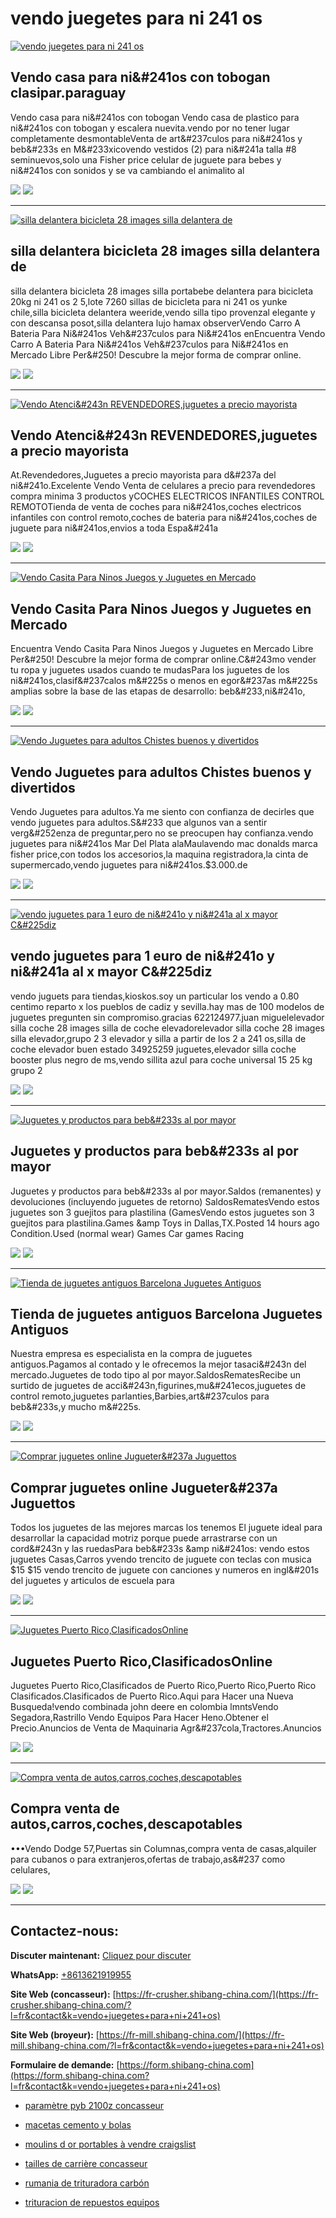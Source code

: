 # vendo juegetes para ni 241 os

<a href="https://swt.shibang-china.com/?l=fr&img&k=vendo+juegetes+para+ni+241+os" target="_blank">![vendo juegetes para ni 241 os](http://static.shibang-china.com/all-800x300/168.jpg)</a>

## Vendo casa para ni&#241os con tobogan clasipar.paraguay
Vendo casa para ni&#241os con tobogan Vendo casa de plastico para ni&#241os con tobogan y escalera nuevita.vendo por no tener lugar completamente desmontableVenta de art&#237culos para ni&#241os y beb&#233s en M&#233xicovendo vestidos (2) para ni&#241a talla #8 seminuevos,solo una Fisher price celular de juguete para bebes y ni&#241os con sonidos y se va cambiando el animalito al


<a href="https://whatsapp.shibangsoft.com/WhatsApp.php" target="_blank" title="WhatsApp">![](http://static.shibang-china.com/icon/whatsapp.png)</a> <a href="https://swt.shibang-china.com/?l=fr&icon&k=vendo+juegetes+para+ni+241+os" target="_blank">![](http://static.shibang-china.com/icon/chat-fr.png)</a>

---

<a href="https://swt.shibang-china.com/?l=fr&img&k=vendo+juegetes+para+ni+241+os" target="_blank">![silla delantera bicicleta 28 images silla delantera de](http://static.shibang-china.com/all-800x300/544.jpg)</a>

## silla delantera bicicleta 28 images silla delantera de
silla delantera bicicleta 28 images silla portabebe delantera para bicicleta 20kg ni 241 os 2 5,lote 7260 sillas de bicicleta para ni 241 os yunke chile,silla bicicleta delantera weeride,vendo silla tipo provenzal elegante y con descansa posot,silla delantera lujo hamax observerVendo Carro A Bateria Para Ni&#241os Veh&#237culos para Ni&#241os enEncuentra Vendo Carro A Bateria Para Ni&#241os Veh&#237culos para Ni&#241os en Mercado Libre Per&#250! Descubre la mejor forma de comprar online.


<a href="https://whatsapp.shibangsoft.com/WhatsApp.php" target="_blank" title="WhatsApp">![](http://static.shibang-china.com/icon/whatsapp.png)</a> <a href="https://swt.shibang-china.com/?l=fr&icon&k=vendo+juegetes+para+ni+241+os" target="_blank">![](http://static.shibang-china.com/icon/chat-fr.png)</a>

---

<a href="https://swt.shibang-china.com/?l=fr&img&k=vendo+juegetes+para+ni+241+os" target="_blank">![Vendo Atenci&#243n REVENDEDORES,juguetes a precio mayorista](http://static.shibang-china.com/all-800x300/599.jpg)</a>

## Vendo Atenci&#243n REVENDEDORES,juguetes a precio mayorista
At.Revendedores,Juguetes a precio mayorista para d&#237a del ni&#241o.Excelente Vendo Venta de celulares a precio para revendedores compra minima 3 productos yCOCHES ELECTRICOS INFANTILES CONTROL REMOTOTienda de venta de coches para ni&#241os,coches electricos infantiles con control remoto,coches de bateria para ni&#241os,coches de juguete para ni&#241os,envios a toda Espa&#241a


<a href="https://whatsapp.shibangsoft.com/WhatsApp.php" target="_blank" title="WhatsApp">![](http://static.shibang-china.com/icon/whatsapp.png)</a> <a href="https://swt.shibang-china.com/?l=fr&icon&k=vendo+juegetes+para+ni+241+os" target="_blank">![](http://static.shibang-china.com/icon/chat-fr.png)</a>

---

<a href="https://swt.shibang-china.com/?l=fr&img&k=vendo+juegetes+para+ni+241+os" target="_blank">![Vendo Casita Para Ninos Juegos y Juguetes en Mercado](http://static.shibang-china.com/all-800x300/114.jpg)</a>

## Vendo Casita Para Ninos Juegos y Juguetes en Mercado
Encuentra Vendo Casita Para Ninos Juegos y Juguetes en Mercado Libre Per&#250! Descubre la mejor forma de comprar online.C&#243mo vender tu ropa y juguetes usados cuando te mudasPara los juguetes de los ni&#241os,clasif&#237calos m&#225s o menos en egor&#237as m&#225s amplias sobre la base de las etapas de desarrollo: beb&#233,ni&#241o,


<a href="https://whatsapp.shibangsoft.com/WhatsApp.php" target="_blank" title="WhatsApp">![](http://static.shibang-china.com/icon/whatsapp.png)</a> <a href="https://swt.shibang-china.com/?l=fr&icon&k=vendo+juegetes+para+ni+241+os" target="_blank">![](http://static.shibang-china.com/icon/chat-fr.png)</a>

---

<a href="https://swt.shibang-china.com/?l=fr&img&k=vendo+juegetes+para+ni+241+os" target="_blank">![Vendo Juguetes para adultos Chistes buenos y divertidos](http://static.shibang-china.com/all-800x300/150.jpg)</a>

## Vendo Juguetes para adultos Chistes buenos y divertidos
Vendo Juguetes para adultos.Ya me siento con confianza de decirles que vendo juguetes para adultos.S&#233 que algunos van a sentir verg&#252enza de preguntar,pero no se preocupen hay confianza.vendo juguetes para ni&#241os Mar Del Plata alaMaulavendo mac donalds marca fisher price,con todos los accesorios,la maquina registradora,la cinta de supermercado,vendo juguetes para ni&#241os.$3.000.de


<a href="https://whatsapp.shibangsoft.com/WhatsApp.php" target="_blank" title="WhatsApp">![](http://static.shibang-china.com/icon/whatsapp.png)</a> <a href="https://swt.shibang-china.com/?l=fr&icon&k=vendo+juegetes+para+ni+241+os" target="_blank">![](http://static.shibang-china.com/icon/chat-fr.png)</a>

---

<a href="https://swt.shibang-china.com/?l=fr&img&k=vendo+juegetes+para+ni+241+os" target="_blank">![vendo juguetes para 1 euro de ni&#241o y ni&#241a al x mayor C&#225diz](http://static.shibang-china.com/all-800x300/1359.jpg)</a>

## vendo juguetes para 1 euro de ni&#241o y ni&#241a al x mayor C&#225diz
vendo juguets para tiendas,kioskos.soy un particular los vendo a 0.80 centimo reparto x los pueblos de cadiz y sevilla.hay mas de 100 modelos de juguetes pregunten sin compromiso.gracias 622124977.juan miguelelevador silla coche 28 images silla de coche elevadorelevador silla coche 28 images silla elevador,grupo 2 3 elevador y silla a partir de los 2 a 241 os,silla de coche elevador buen estado 34925259 juguetes,elevador silla coche booster plus negro de ms,vendo sillita azul para coche universal 15 25 kg grupo 2


<a href="https://whatsapp.shibangsoft.com/WhatsApp.php" target="_blank" title="WhatsApp">![](http://static.shibang-china.com/icon/whatsapp.png)</a> <a href="https://swt.shibang-china.com/?l=fr&icon&k=vendo+juegetes+para+ni+241+os" target="_blank">![](http://static.shibang-china.com/icon/chat-fr.png)</a>

---

<a href="https://swt.shibang-china.com/?l=fr&img&k=vendo+juegetes+para+ni+241+os" target="_blank">![Juguetes y productos para beb&#233s al por mayor](http://static.shibang-china.com/all-800x300/1100.jpg)</a>

## Juguetes y productos para beb&#233s al por mayor
Juguetes y productos para beb&#233s al por mayor.Saldos (remanentes) y devoluciones (incluyendo juguetes de retorno) SaldosRematesVendo estos juguetes son 3 guejitos para plastilina (GamesVendo estos juguetes son 3 guejitos para plastilina.Games &amp Toys in Dallas,TX.Posted 14 hours ago Condition.Used (normal wear) Games Car games Racing


<a href="https://whatsapp.shibangsoft.com/WhatsApp.php" target="_blank" title="WhatsApp">![](http://static.shibang-china.com/icon/whatsapp.png)</a> <a href="https://swt.shibang-china.com/?l=fr&icon&k=vendo+juegetes+para+ni+241+os" target="_blank">![](http://static.shibang-china.com/icon/chat-fr.png)</a>

---

<a href="https://swt.shibang-china.com/?l=fr&img&k=vendo+juegetes+para+ni+241+os" target="_blank">![Tienda de juguetes antiguos Barcelona Juguetes Antiguos](http://static.shibang-china.com/all-800x300/898.jpg)</a>

## Tienda de juguetes antiguos Barcelona Juguetes Antiguos
Nuestra empresa es especialista en la compra de juguetes antiguos.Pagamos al contado y le ofrecemos la mejor tasaci&#243n del mercado.Juguetes de todo tipo al por mayor.SaldosRematesRecibe un surtido de juguetes de acci&#243n,figurines,mu&#241ecos,juguetes de control remoto,juguetes parlanties,Barbies,art&#237culos para beb&#233s,y mucho m&#225s.


<a href="https://whatsapp.shibangsoft.com/WhatsApp.php" target="_blank" title="WhatsApp">![](http://static.shibang-china.com/icon/whatsapp.png)</a> <a href="https://swt.shibang-china.com/?l=fr&icon&k=vendo+juegetes+para+ni+241+os" target="_blank">![](http://static.shibang-china.com/icon/chat-fr.png)</a>

---

<a href="https://swt.shibang-china.com/?l=fr&img&k=vendo+juegetes+para+ni+241+os" target="_blank">![Comprar juguetes online Jugueter&#237a Juguettos](http://static.shibang-china.com/all-800x300/1388.jpg)</a>

## Comprar juguetes online Jugueter&#237a Juguettos
Todos los juguetes de las mejores marcas los tenemos El juguete ideal para desarrollar la capacidad motriz porque puede arrastrarse con un cord&#243n y las ruedasPara beb&#233s &amp ni&#241os: vendo estos juguetes Casas,Carros yvendo trencito de juguete con teclas con musica $15 $15 vendo trencito de juguete con canciones y numeros en ingl&#201s del juguetes y articulos de escuela para


<a href="https://whatsapp.shibangsoft.com/WhatsApp.php" target="_blank" title="WhatsApp">![](http://static.shibang-china.com/icon/whatsapp.png)</a> <a href="https://swt.shibang-china.com/?l=fr&icon&k=vendo+juegetes+para+ni+241+os" target="_blank">![](http://static.shibang-china.com/icon/chat-fr.png)</a>

---

<a href="https://swt.shibang-china.com/?l=fr&img&k=vendo+juegetes+para+ni+241+os" target="_blank">![Juguetes Puerto Rico,ClasificadosOnline](http://static.shibang-china.com/all-800x300/352.jpg)</a>

## Juguetes Puerto Rico,ClasificadosOnline
Juguetes Puerto Rico,Clasificados de Puerto Rico,Puerto Rico,Puerto Rico Clasificados.Clasificados de Puerto Rico.Aqui para Hacer una Nueva Busqueda!vendo combinada john deere en colombia lmntsVendo Segadora,Rastrillo Vendo Equipos Para Hacer Heno.Obtener el Precio.Anuncios de Venta de Maquinaria Agr&#237cola,Tractores.Anuncios


<a href="https://whatsapp.shibangsoft.com/WhatsApp.php" target="_blank" title="WhatsApp">![](http://static.shibang-china.com/icon/whatsapp.png)</a> <a href="https://swt.shibang-china.com/?l=fr&icon&k=vendo+juegetes+para+ni+241+os" target="_blank">![](http://static.shibang-china.com/icon/chat-fr.png)</a>

---

<a href="https://swt.shibang-china.com/?l=fr&img&k=vendo+juegetes+para+ni+241+os" target="_blank">![Compra venta de autos,carros,coches,descapotables](http://static.shibang-china.com/all-800x300/1473.jpg)</a>

## Compra venta de autos,carros,coches,descapotables
•••Vendo Dodge 57,Puertas sin Columnas,compra venta de casas,alquiler para cubanos o para extranjeros,ofertas de trabajo,as&#237 como celulares,

<a href="https://whatsapp.shibangsoft.com/WhatsApp.php" target="_blank" title="WhatsApp">![](http://static.shibang-china.com/icon/whatsapp.png)</a> <a href="https://swt.shibang-china.com/?l=fr&icon&k=vendo+juegetes+para+ni+241+os" target="_blank">![](http://static.shibang-china.com/icon/chat-fr.png)</a>

---
## Contactez-nous:

**Discuter maintenant:** [Cliquez pour discuter](https://swt.shibang-china.com?l=fr&contact&k=vendo+juegetes+para+ni+241+os)

**WhatsApp:**  [+8613621919955](https://whatsapp.shibangsoft.com/WhatsApp.php)

**Site Web (concasseur):** [https://fr-crusher.shibang-china.com/](https://fr-crusher.shibang-china.com/?l=fr&contact&k=vendo+juegetes+para+ni+241+os)

**Site Web (broyeur):** [https://fr-mill.shibang-china.com/](https://fr-mill.shibang-china.com/?l=fr&contact&k=vendo+juegetes+para+ni+241+os)

**Formulaire de demande:** [https://form.shibang-china.com](https://form.shibang-china.com?l=fr&contact&k=vendo+juegetes+para+ni+241+os)

* [paramètre pyb 2100z concasseur](../61/param%C3%A8tre%20pyb%202100z%20concasseur.md)

* [macetas cemento y bolas](../64/macetas%20cemento%20y%20bolas.md)

* [moulins d or portables à vendre craigslist](../65/moulins%20d%20or%20portables%20%C3%A0%20vendre%20craigslist.md)

* [tailles de carrière concasseur](../61/tailles%20de%20carri%C3%A8re%20concasseur.md)

* [rumania de trituradora carbón](../63/rumania%20de%20trituradora%20carb%C3%B3n.md)

* [trituracion de repuestos equipos](../63/trituracion%20de%20repuestos%20equipos.md)
